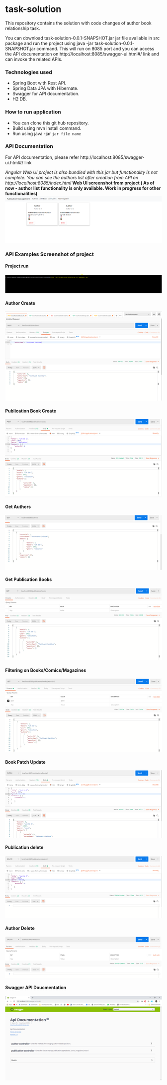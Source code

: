 # task-solution

This repository contains the solution with code changes of author book relationship task.

You can download task-solution-0.0.1-SNAPSHOT.jar jar file available in src package and run the project using java -jar task-solution-0.0.1-SNAPSHOT.jar command. This will run on 8085 port and you can access the API documentation on http://localhost:8085/swagger-ui.html#/ link and can invoke the related APIs.

### Technologies used
  - Spring Boot with Rest API.
  - Spring Data JPA with Hibernate.
  - Swagger for API documentation.
  - H2 DB.
  
  ### How to run application
   - You can clone this git hub repository.
   - Build using mvn install command.
   - Run using java -jar `jar file name`
   
  ### API Documentation
   For API documentation, please refer http://localhost:8085/swagger-ui.html#/ link
   
  *Angular Web UI project is also bundled with this jar but functionality is not complete. You can see the authors list after creation from API on http://localhost:8085/index.html*
  **Web UI screenshot from project ( As of now - author list functionality is only available. Work in progress for other     functionalities)**
  ![](https://github.com/naveengujjar29/task-solution/blob/master/src/main/resources/project-images/Web%20UI.PNG?raw=true)
  
  ### API Examples Screenshot of project
  #### Project run
  ![](https://github.com/naveengujjar29/task-solution/blob/master/src/main/resources/project-images/project%20run.PNG?raw=true "Optional Title")
  #### Author Create
  ![](https://github.com/naveengujjar29/task-solution/blob/master/src/main/resources/project-images/author%20creation.PNG?raw=true "Author create")
  #### Publication Book Create
  ![](https://github.com/naveengujjar29/task-solution/blob/master/src/main/resources/project-images/Book%20create.PNG?raw=true  "Book Create")
  #### Get Authors
  ![](https://github.com/naveengujjar29/task-solution/blob/master/src/main/resources/project-images/Get%20Authors.PNG?raw=true "AUthor create")
  #### Get Publication Books
  ![](https://github.com/naveengujjar29/task-solution/blob/master/src/main/resources/project-images/Get%20Books.PNG?raw=true "Get Book")
  #### Filtering on Books/Comics/Magazines
  ![](https://github.com/naveengujjar29/task-solution/blob/master/src/main/resources/project-images/Books%20filter%20by%20correct%20year.PNG?raw=true "Get Book Filter")
  #### Book Patch Update
  ![](https://github.com/naveengujjar29/task-solution/blob/master/src/main/resources/project-images/Patch%20API%20in%20Publications.PNG?raw=true "Patch Update in publication")
  #### Publication delete
  ![](https://github.com/naveengujjar29/task-solution/blob/master/src/main/resources/project-images/Delete%20Publication%20API.PNG?raw=true "Delete Publication")
  #### Author Delete
  ![](https://github.com/naveengujjar29/task-solution/blob/master/src/main/resources/project-images/Author%20Delete.PNG?raw=true "AUthor Delete")
  #### Swagger API Doucmentation
  ![](https://github.com/naveengujjar29/task-solution/blob/master/src/main/resources/project-images/swagger-api-documentation.PNG?raw=true "Swagger API")
  
 
  
